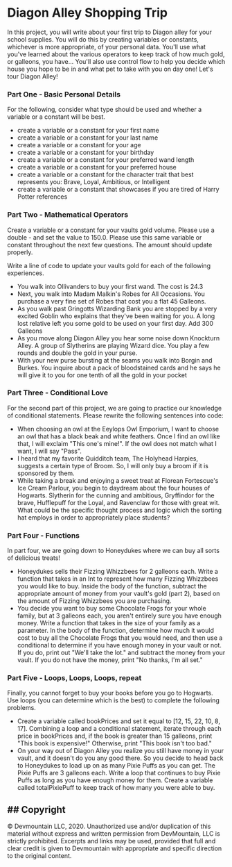 # Diagon Alley Shopping Trip

In this project, you will write about your first trip to Diagon alley for your school supplies. You will do this by creating variables or constants, whichever is more appropriate, of your personal data. You'll use what you've learned about the various operators to keep track of how much gold, or galleons, you have... You'll also use control flow to help you decide which house you hope to be in and what pet to take with you on day one! Let's tour Diagon Alley! 

### Part One - Basic Personal Details
For the following, consider what type should be used and whether a variable or a constant will be best. 
* create a variable or a constant for your first name
* create a variable or a constant for your last name
* create a variable or a constant for your age
* create a variable or a constant for your birthday 
* create a variable or a constant for your preferred wand length
* create a variable or a constant for  your preferred house
* create a variable or a constant for the character trait that best represents you: Brave, Loyal, Ambitious, or Intelligent 
* create a variable or a constant that showcases if you are tired of Harry Potter references

### Part Two - Mathematical Operators
Create a variable or a constant for your vaults gold volume. Please use a double - and set the value to 150.0. Please use this same variable or constant throughout the next few questions. The amount should update properly.

Write a line of code to update your vaults gold for each of the following experiences.

* You walk into Ollivanders to buy your first wand. The cost is 24.3 
* Next, you walk into Madam Malkin's Robes for All Occasions. You purchase a very fine set of Robes that cost you a flat 45 Galleons. 
* As you walk past Gringotts Wizarding Bank you are stopped by a very excited Goblin who explains that they've been waiting for you. A long lost relative left you some gold to be used on your first day. Add 300 Galleons
* As you move along Diagon Alley you hear some noise down Knockturn Alley. A group of Slytherins are playing Wizard dice. You play a few rounds and double the gold in your purse. 
* With your new purse bursting at the seams you walk into Borgin and Burkes. You inquire about a pack of bloodstained cards and he says he will give it to you for one tenth of all the gold in your pocket

### Part Three - Conditional Love
For the second part of this project, we are going to practice our knowledge of conditional statements. Please rewrite the following sentences into code:

* When choosing an owl at the Eeylops Owl Emporium, I want to choose an owl that has a black beak and white feathers. Once I find an owl like that, I will exclaim "This one's mine!". If the owl does not match what I want, I will say "Pass".
* I heard that my favorite Quidditch team, The Holyhead Harpies, suggests a certain type of Broom. So, I will only buy a broom if it is sponsored by them. 
* While taking a break and enjoying a sweet treat at Florean Fortescue's Ice Cream Parlour, you begin to daydream about the four houses of Hogwarts. Slytherin for the cunning and ambitious, Gryffindor for the brave, Hufflepuff for the Loyal, and Ravenclaw for those with great wit. What could be the specific thought process and logic which the sorting hat employs in order to appropriately place students?

### Part Four - Functions
In part four, we are going down to Honeydukes where we can buy all sorts of delicious treats!

* Honeydukes sells their Fizzing Whizzbees for 2 galleons each. Write a function that takes in an Int to represent how many Fizzing Whizzbees you would like to buy. Inside the body of the function, subtract the appropriate amount of money from your vault's gold (part 2), based on the amount of Fizzing Whizzbees you are purchasing. 
* You decide you want to buy some Chocolate Frogs for your whole family, but at 3 galleons each, you aren't entirely sure you have enough money. Write a function that takes in the size of your family as a parameter. In the body of the function, determine how much it would cost to buy all the Chocolate Frogs that you would need, and then use a conditional to determine if you have enough money in your vault or not. If you do, print out "We'll take the lot." and subtract the money from your vault.  If you do not have the money, print "No thanks, I'm all set."

### Part Five - Loops, Loops, Loops, repeat
Finally, you cannot forget to buy your books before you go to Hogwarts. Use loops (you can determine which is the best) to complete the following problems.
* Create a variable called bookPrices and set it equal to [12, 15, 22, 10, 8, 17]. Combining a loop and a conditional statement, iterate through each price in bookPrices and, if the book is greater than 15 galleons, print "This book is expensive!" Otherwise, print "This book isn't too bad."
* On your way out of Diagon Alley you realize you still have money in your vault, and it doesn't do you any good there. So you decide to head back to Honeydukes to load up on as many Pixie Puffs as you can get. The Pixie Puffs are 3 galleons each. Write a loop that continues to buy Pixie Puffs as long as you have enough money for them. Create a variable called totalPixiePuff to keep track of how many you were able to buy.

## ## Copyright
© Devmountain LLC, 2020. Unauthorized use and/or duplication of this material without express and written permission from DevMountain, LLC is strictly prohibited. Excerpts and links may be used, provided that full and clear credit is given to Devmountain with appropriate and specific direction to the original content.
